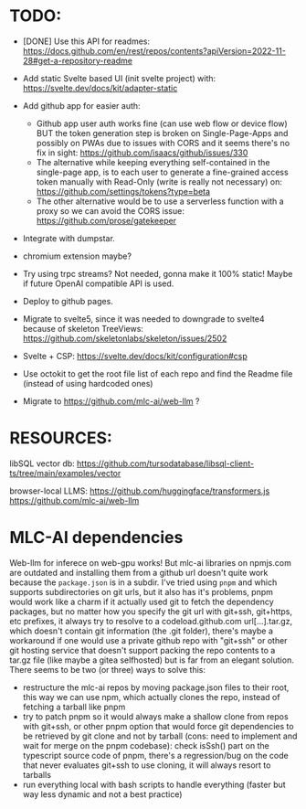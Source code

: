 # TODO:

- [DONE] Use this API for readmes: https://docs.github.com/en/rest/repos/contents?apiVersion=2022-11-28#get-a-repository-readme

- Add static Svelte based UI (init svelte project) with: https://svelte.dev/docs/kit/adapter-static

- Add github app for easier auth:
    - Github app user auth works fine (can use web flow or device flow) BUT the token generation step is broken on Single-Page-Apps and possibly on PWAs due to issues with CORS and it seems there's no fix in sight: https://github.com/isaacs/github/issues/330
    - The alternative while keeping everything self-contained in the single-page app, is to each user to generate a fine-grained access token manually with Read-Only (write is really not necessary) on: https://github.com/settings/tokens?type=beta 
    - The other alternative would be to use a serverless function with a proxy so we can avoid the CORS issue: https://github.com/prose/gatekeeper

- Integrate with dumpstar.

- chromium extension maybe?

- Try using trpc streams? Not needed, gonna make it 100% static! Maybe if future OpenAI compatible API is used.

- Deploy to github pages.

- Migrate to svelte5, since it was needed to downgrade to svelte4 because of skeleton TreeViews: https://github.com/skeletonlabs/skeleton/issues/2502

- Svelte + CSP: https://svelte.dev/docs/kit/configuration#csp

- Use octokit to get the root file list of each repo and find the Readme file (instead of using hardcoded ones)

- Migrate to https://github.com/mlc-ai/web-llm ?


# RESOURCES:

libSQL vector db: https://github.com/tursodatabase/libsql-client-ts/tree/main/examples/vector


browser-local LLMS:
https://github.com/huggingface/transformers.js
https://github.com/mlc-ai/web-llm


# MLC-AI dependencies
Web-llm for inferece on web-gpu works! But mlc-ai libraries on npmjs.com are outdated and
installing them from a github url doesn't quite work because the `package.json` is in a subdir.
I've tried using `pnpm` and which supports subdirectories on git urls, but it also has it's problems,
pnpm would work like a charm if it actually used git to fetch the dependency packages, 
but no matter how you specify the git url with git+ssh, git+https, etc prefixes, it always try to
resolve to a codeload.github.com url[...].tar.gz, which doesn't contain git information (the .git folder),
there's maybe a workaround if one would use a private github repo with "git+ssh" or other git hosting 
service that doesn't support packing the repo contents to a tar.gz file (like maybe a gitea selfhosted) but
is far from an elegant solution.
There seems to be two (or three) ways to solve this:
- restructure the mlc-ai repos by moving package.json files to their root, this way we can use npm, which 
actually clones the repo, instead of fetching a tarball like pnpm
- try to patch pnpm so it would always make a shallow clone from repos with git+ssh, or other pnpm option
that would force git dependencies to be retrieved by git clone and not by tarball (cons: need to implement
and wait for merge on the pnpm codebase): check isSsh() part on the typescript source code of pnpm, there's
a regression/bug on the code that never evaluates git+ssh to use cloning, it will always resort to tarballs
- run everything local with bash scripts to handle everything (faster but way less dynamic and not a best practice)















